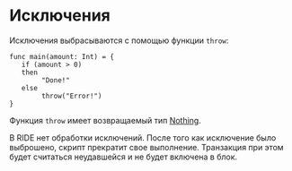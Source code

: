# Исключения

Исключения выбрасываются с помощью функции `throw`:

```ride
func main(amount: Int) = {
   if (amount > 0)
   then
        "Done!"
   else
        throw("Error!")
}
```

Функция `throw` имеет возвращаемый тип [Nothing](/ride/data-types.md).

В RIDE нет обработки исключений. После того как исключение было выброшено, скрипт прекратит свое выполнение. Транзакция при этом будет считаться неудавшейся и не будет включена в блок.